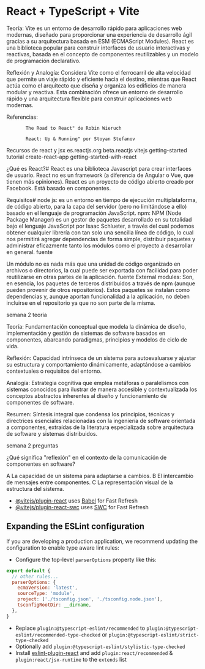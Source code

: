 # React + TypeScript + Vite


Teoría: Vite es un entorno de desarrollo rápido para aplicaciones web modernas, diseñado para proporcionar una experiencia de desarrollo ágil gracias a su arquitectura basada en ESM (ECMAScript Modules). React es una biblioteca popular para construir interfaces de usuario interactivas y reactivas, basada en el concepto de componentes reutilizables y un modelo de programación declarativo.

Reflexión y Analogía: Considera Vite como el ferrocarril de alta velocidad que permite un viaje rápido y eficiente hacia el destino, mientras que React actúa como el arquitecto que diseña y organiza los edificios de manera modular y reactiva. Esta combinación ofrece un entorno de desarrollo rápido y una arquitectura flexible para construir aplicaciones web modernas.


Referencias:

           The Road to React" de Robin Wieruch

           React: Up & Running" por Stoyan Stefanov


Recursos de react y jsx
es.reactjs.org
beta.reactjs
vitejs
getting-started
tutorial
create-react-app
getting-started-with-react

¿Qué es React?#
React es una biblioteca Javascript para crear interfaces de usuario.
React no es un framework (a diferencia de Angular o Vue, que tienen más opiniones).
React es un proyecto de código abierto creado por Facebook.
Está basado en componentes.

Requisitos#
node js: es un entorno en tiempo de ejecución multiplataforma, de código abierto, para la capa del servidor (pero no limitándose a ello) basado en el lenguaje de programación JavaScript.
npm: NPM (Node Package Manager) es un gestor de paquetes desarrollado en su totalidad bajo el lenguaje JavaScript por Isaac Schlueter, a través del cual podemos obtener cualquier librería con tan solo una sencilla línea de código, lo cual nos permitirá agregar dependencias de forma simple, distribuir paquetes y administrar eficazmente tanto los módulos como el proyecto a desarrollar en general. fuente


Un módulo no es nada más que una unidad de código organizado en archivos o directorios, la cual puede ser exportada con facilidad para poder reutilizarse en otras partes de la aplicación. fuente
External modules: Son, en esencia, los paquetes de terceros distribuidos a través de npm (aunque pueden provenir de otros repositorios). Estos paquetes se instalan como dependencias y, aunque aportan funcionalidad a la aplicación, no deben incluirse en el repositorio ya que no son parte de la misma.

semana 2 teoria 

Teoría: Fundamentación conceptual que modela la dinámica de diseño, implementación y gestión de sistemas de software basados en componentes, abarcando paradigmas, principios y modelos de ciclo de vida.

Reflexión: Capacidad intrínseca de un sistema para autoevaluarse y ajustar su estructura y comportamiento dinámicamente, adaptándose a cambios contextuales o requisitos del entorno.

Analogía: Estrategia cognitiva que emplea metáforas o paralelismos con sistemas conocidos para ilustrar de manera accesible y contextualizada los conceptos abstractos inherentes al diseño y funcionamiento de componentes de software.

Resumen: Síntesis integral que condensa los principios, técnicas y directrices esenciales relacionadas con la ingeniería de software orientada a componentes, extraídas de la literatura especializada sobre arquitectura de software y sistemas distribuidos.

semana 2 preguntas

¿Qué significa "reflexión" en el contexto de la comunicación de componentes en software?

A La capacidad de un sistema para adaptarse a cambios.
B El intercambio de mensajes entre componentes.
C La representación visual de la estructura del sistema.


- [@vitejs/plugin-react](https://github.com/vitejs/vite-plugin-react/blob/main/packages/plugin-react/README.md) uses [Babel](https://babeljs.io/) for Fast Refresh
- [@vitejs/plugin-react-swc](https://github.com/vitejs/vite-plugin-react-swc) uses [SWC](https://swc.rs/) for Fast Refresh

## Expanding the ESLint configuration

If you are developing a production application, we recommend updating the configuration to enable type aware lint rules:

- Configure the top-level `parserOptions` property like this:

```js
export default {
  // other rules...
  parserOptions: {
    ecmaVersion: 'latest',
    sourceType: 'module',
    project: ['./tsconfig.json', './tsconfig.node.json'],
    tsconfigRootDir: __dirname,
  },
}
```

- Replace `plugin:@typescript-eslint/recommended` to `plugin:@typescript-eslint/recommended-type-checked` or `plugin:@typescript-eslint/strict-type-checked`
- Optionally add `plugin:@typescript-eslint/stylistic-type-checked`
- Install [eslint-plugin-react](https://github.com/jsx-eslint/eslint-plugin-react) and add `plugin:react/recommended` & `plugin:react/jsx-runtime` to the `extends` list

